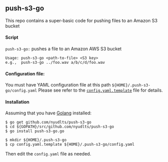 ## push-s3-go

This repo contains a super-basic code for pushing files to an Amazon S3 bucket

#### Script
`push-s3-go:` pushes a file to an Amazon AWS S3 bucket

    Usage: push-s3-go <path-to-file> <S3 key>
    e.g.,  push-s3-go ../foo.wav a/b/c/d/foo.wav

#### Configuration file:
You must have YAML configuration file at this path
`${HOME}/.push-s3-go/config.yaml`  Please see refer to the
[`config.yaml.template`](./config.yaml.template) file for details.


#### Installation
Assuming that you have [Golang](https://golang.org/) installed:

    $ go get github.com/nyudlts/push-s3-go
    $ cd ${GOPATH}/src/github.com/nyudlts/push-s3-go
    $ go install push-s3-go.go

    $ mkdir ${HOME}/.push-s3-go
    $ cp config.yaml.template ${HOME}/.push-s3-go/config.yaml

Then edit the `config.yaml` file as needed.
